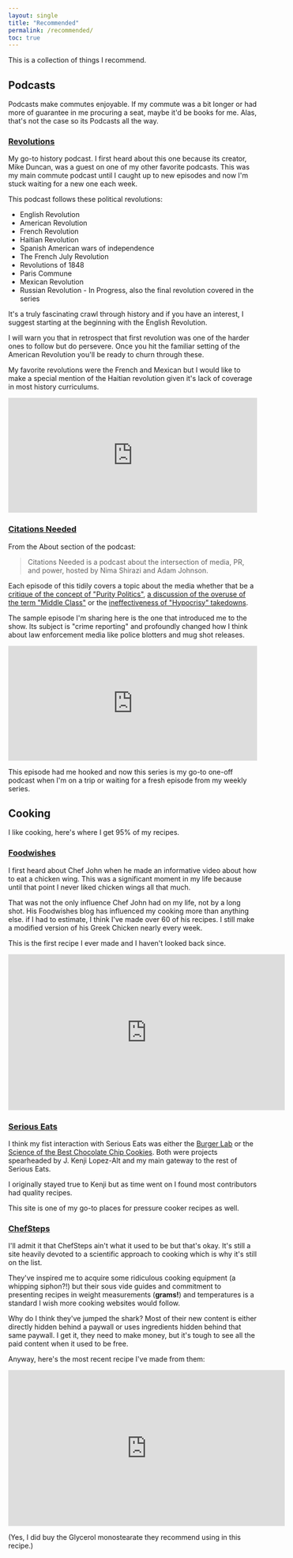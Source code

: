 ```yaml
---
layout: single
title: "Recommended"
permalink: /recommended/
toc: true
---
```


This is a collection of things I recommend. 

## Podcasts

Podcasts make commutes enjoyable. If my commute was a bit longer or had more of guarantee in me procuring a seat, maybe it'd be books for me. Alas, that's not the case so its Podcasts all the way.

### [Revolutions](https://www.revolutionspodcast.com/)

My go-to history podcast. I first heard about this one because its creator, Mike Duncan, was a guest on one of my other favorite podcasts. This was my main commute podcast until I caught up to new episodes and now I'm stuck waiting for a new one each week.

This podcast follows these political revolutions:

* English Revolution
* American Revolution
* French Revolution
* Haitian Revolution
* Spanish American wars of independence
* The French July Revolution
* Revolutions of 1848
* Paris Commune
* Mexican Revolution
* Russian Revolution - In Progress, also the final revolution covered in the series

It's a truly fascinating crawl through history and if you have an interest, I suggest starting at the beginning with the English Revolution. 

I will warn you that in retrospect that first revolution was one of the harder ones to follow but do persevere. Once you hit the familiar setting of the American Revolution you'll be ready to churn through these.

My favorite revolutions were the French and Mexican but I would like to make a special mention of the Haitian revolution given it's lack of coverage in most history curriculums.

<iframe src="https://open.spotify.com/embed-podcast/episode/6ICvwt8LafsEkYq3FW9wzD" width="100%" height="232" frameborder="0" allowtransparency="true" allow="encrypted-media"></iframe>

### [Citations Needed](https://citationsneeded.libsyn.com/)

From the About section of the podcast:

>Citations Needed is a podcast about the intersection of media, PR, and power, hosted by Nima Shirazi and Adam Johnson.

Each episode of this tidily covers a topic about the media whether that be a [critique of the concept of "Purity Politics"][cn-purity], [a discussion of the overuse of the term "Middle Class"][cn-middle] or the [ineffectiveness of "Hypocrisy" takedowns][cn-hypocrisy].

The sample episode I'm sharing here is the one that introduced me to the show. Its subject is "crime reporting" and profoundly changed how I think about law enforcement media like police blotters and mug shot releases.

<iframe src="https://open.spotify.com/embed-podcast/episode/7nyxMFQbXaDvu1b8QOv1jd" width="100%" height="232" frameborder="0" allowtransparency="true" allow="encrypted-media"></iframe>

This episode had me hooked and now this series is my go-to one-off podcast when I'm on a trip or waiting for a fresh episode from my weekly series.

[cn-purity]: https://citationsneeded.libsyn.com/episode-103-the-glib-left-punching-of-purity-politics-discourse
[cn-middle]: https://citationsneeded.libsyn.com/episode-91-its-time-to-retire-the-term-middle-class
[cn-hypocrisy]: https://citationsneeded.libsyn.com/episode-53-the-increasingly-dull-edge-of-hypocrisy-takedowns

## Cooking

I like cooking, here's where I get 95% of my recipes.

### [Foodwishes](https://foodwishes.blogspot.com/)

I first heard about Chef John when he made an informative video about how to eat a chicken wing. This was a significant moment in my life because until that point I never liked chicken wings all that much.

That was not the only influence Chef John had on my life, not by a long shot. His Foodwishes blog has influenced my cooking more than anything else. if I had to estimate, I think I've made over 60 of his recipes. I still make a modified version of his Greek Chicken nearly every week.

This is the first recipe I ever made and I haven't looked back since.

<iframe width="560" height="315" src="https://www.youtube.com/embed/PTlESghNBDs" frameborder="0" allow="accelerometer; autoplay; encrypted-media; gyroscope; picture-in-picture" allowfullscreen></iframe>

### [Serious Eats](https://www.seriouseats.com/)

I think my fist interaction with Serious Eats was either the [Burger Lab][se-burger] or the [Science of the Best Chocolate Chip Cookies][se-cookie]. Both were projects spearheaded by J. Kenji Lopez-Alt and my main gateway to the rest of Serious Eats.

I originally stayed true to Kenji but as time went on I found most contributors had quality recipes.

This site is one of my go-to places for pressure cooker recipes as well.

[se-burger]: https://aht.seriouseats.com/the-burger-lab
[se-cookie]: https://sweets.seriouseats.com/2013/12/the-food-lab-the-best-chocolate-chip-cookies.html

### [ChefSteps](https://www.chefsteps.com/)

I'll admit it that ChefSteps ain't what it used to be but that's okay. It's still a site heavily devoted to a scientific approach to cooking which is why it's still on the list. 

They've inspired me to acquire some ridiculous cooking equipment (a whipping siphon?!) but their sous vide guides and commitment to presenting recipes in weight measurements (**grams!**) and temperatures is a standard I wish more cooking websites would follow.

Why do I think they've jumped the shark? Most of their new content is either directly hidden behind a paywall or uses ingredients hidden behind that same paywall. I get it, they need to make money, but it's tough to see all the paid content when it used to be free.

Anyway, here's the most recent recipe I've made from them:

<iframe width="560" height="315" src="https://www.youtube.com/embed/gyPMRaA_U2k" frameborder="0" allow="accelerometer; autoplay; encrypted-media; gyroscope; picture-in-picture" allowfullscreen></iframe>

(Yes, I did buy the Glycerol monostearate they recommend using in this recipe.)
